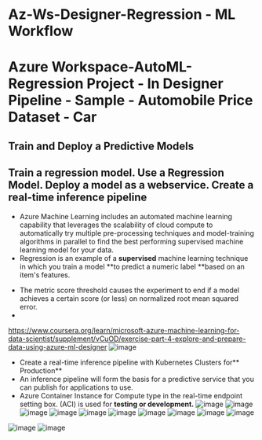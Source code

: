 # Az-Ws-Designer-Regression - ML Workflow
# Azure Workspace-AutoML-Regression Project - In Designer Pipeline - Sample - Automobile Price Dataset - Car
## Train and Deploy a Predictive Models
## Train a regression model. Use a Regression Model. Deploy a model as a webservice. Create a real-time inference pipeline


* Azure Machine Learning includes an automated machine learning capability that leverages the scalability of cloud compute to automatically try multiple pre-processing techniques and model-training algorithms in parallel to find the best performing supervised machine learning model for your data.
* Regression is an example of a **supervised** machine learning technique in which you train a model **to predict a numeric label **based on an item's features. 

- The metric score threshold causes the experiment to end if a model achieves a certain score (or less) on normalized root mean squared error.
- 
https://www.coursera.org/learn/microsoft-azure-machine-learning-for-data-scientist/supplement/vCuOD/exercise-part-4-explore-and-prepare-data-using-azure-ml-designer
![image](https://github.com/user-attachments/assets/80e796d2-3a67-4369-b57a-f7e925c20282)
- Create a real-time inference pipeline with Kubernetes Clusters for** Production**
- An inference pipeline will form the basis for a predictive service that you can publish for applications to use.
- Azure Container Instance for Compute type in the real-time endpoint setting box. (ACI) is used for **testing or development.**
![image](https://github.com/user-attachments/assets/113d4701-da7d-46b0-946b-65fdb26f19de)
![image](https://github.com/user-attachments/assets/75d170a5-746b-4e94-b046-6c7d8c4d8f53)
![image](https://github.com/user-attachments/assets/515533a8-4d65-4c64-a0af-485ced6dffac)
![image](https://github.com/user-attachments/assets/63731621-4393-40f2-b122-de426c7ffe23)
![image](https://github.com/user-attachments/assets/8bb70cb5-895d-40f6-8ae0-8e5a7ab8c4c8)
![image](https://github.com/user-attachments/assets/982f21ca-bcf2-4fb5-8904-8f607c68f681)
![image](https://github.com/user-attachments/assets/dc37e202-1dae-4c0a-998f-ace18929aef9)
![image](https://github.com/user-attachments/assets/1a0ea024-7236-44e5-903e-8a64216e8cf8)
![image](https://github.com/user-attachments/assets/d592c792-5143-40c7-bdb9-ec134c251342)
![image](https://github.com/user-attachments/assets/cb6db1e5-daac-4db4-b0c1-7bacd501792b)

![image](https://github.com/user-attachments/assets/532ea209-5415-46a8-81dd-d47494b31337)
![image](https://github.com/user-attachments/assets/13000c19-2e01-4988-8f8c-9a8699249f77)


